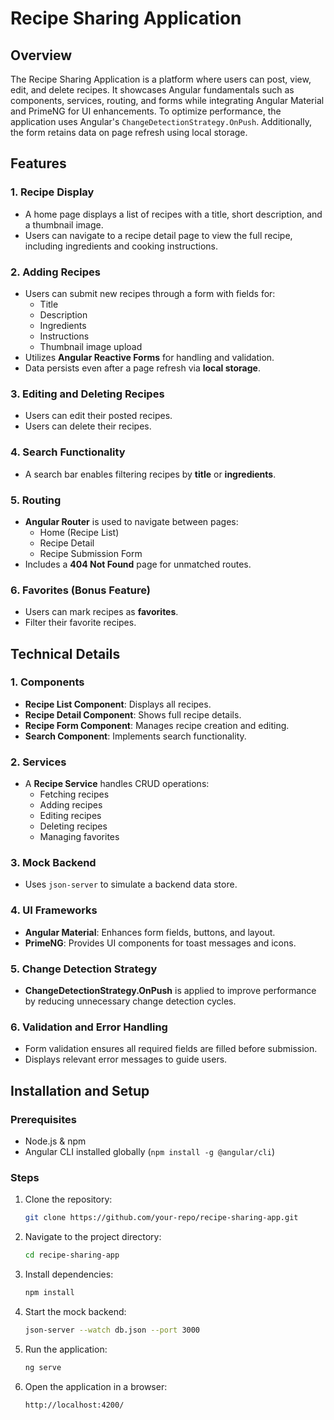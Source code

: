 # Recipe Sharing Application

## Overview
The Recipe Sharing Application is a platform where users can post, view, edit, and delete recipes. It showcases Angular fundamentals such as components, services, routing, and forms while integrating Angular Material and PrimeNG for UI enhancements. To optimize performance, the application uses Angular's `ChangeDetectionStrategy.OnPush`. Additionally, the form retains data on page refresh using local storage.

## Features

### 1. Recipe Display
- A home page displays a list of recipes with a title, short description, and a thumbnail image.
- Users can navigate to a recipe detail page to view the full recipe, including ingredients and cooking instructions.

### 2. Adding Recipes
- Users can submit new recipes through a form with fields for:
  - Title
  - Description
  - Ingredients
  - Instructions
  - Thumbnail image upload
- Utilizes **Angular Reactive Forms** for handling and validation.
- Data persists even after a page refresh via **local storage**.

### 3. Editing and Deleting Recipes
- Users can edit their posted recipes.
- Users can delete their recipes.

### 4. Search Functionality
- A search bar enables filtering recipes by **title** or **ingredients**.

### 5. Routing
- **Angular Router** is used to navigate between pages:
  - Home (Recipe List)
  - Recipe Detail
  - Recipe Submission Form
- Includes a **404 Not Found** page for unmatched routes.

### 6. Favorites (Bonus Feature)
- Users can mark recipes as **favorites**.
- Filter their favorite recipes.

## Technical Details

### 1. Components
- **Recipe List Component**: Displays all recipes.
- **Recipe Detail Component**: Shows full recipe details.
- **Recipe Form Component**: Manages recipe creation and editing.
- **Search Component**: Implements search functionality.

### 2. Services
- A **Recipe Service** handles CRUD operations:
  - Fetching recipes
  - Adding recipes
  - Editing recipes
  - Deleting recipes
  - Managing favorites

### 3. Mock Backend
- Uses `json-server` to simulate a backend data store.

### 4. UI Frameworks
- **Angular Material**: Enhances form fields, buttons, and layout.
- **PrimeNG**: Provides UI components for toast messages and icons.

### 5. Change Detection Strategy
- **ChangeDetectionStrategy.OnPush** is applied to improve performance by reducing unnecessary change detection cycles.

### 6. Validation and Error Handling
- Form validation ensures all required fields are filled before submission.
- Displays relevant error messages to guide users.

## Installation and Setup
### Prerequisites
- Node.js & npm
- Angular CLI installed globally (`npm install -g @angular/cli`)

### Steps
1. Clone the repository:
   ```sh
   git clone https://github.com/your-repo/recipe-sharing-app.git
   ```
2. Navigate to the project directory:
   ```sh
   cd recipe-sharing-app
   ```
3. Install dependencies:
   ```sh
   npm install
   ```
4. Start the mock backend:
   ```sh
   json-server --watch db.json --port 3000
   ```
5. Run the application:
   ```sh
   ng serve
   ```
6. Open the application in a browser:
   ```sh
   http://localhost:4200/
   ```
